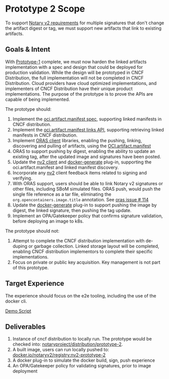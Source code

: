 # Prototype 2 Scope

To support [Notary v2 requirements](https://github.com/notaryproject/requirements#goals) for multiple signatures that don't change the artifact digest or tag, we must support new artifacts that link to existing artifacts.

## Goals & Intent

With [Prototype-1]() complete, we must now harden the linked artifacts implementation with a spec and design that could be deployed for production validation. While the design will be prototyped in CNCF Distribution, the full implementation will not be completed in CNCF Distribution. Cloud providers have cloud optimized implementations, and implementers of CNCF Distribution have their unique product implementations. The purpose of the prototype is to prove the APIs are capable of being implemented.

The prototype should:

1. Implement the [oci.artifact.manifest spec](https://github.com/opencontainers/artifacts/pull/29), supporting linked manifests in CNCF distribution.
1. Implement the [oci.artifact.manifest links API](https://github.com/opencontainers/artifacts/pull/29), supporting retrieving linked manifests in CNCF distribution.
1. Implement [ORAS client](https://github.com/notaryproject/oras/tree/prototype-2) libraries, enabling the pushing, linking, discovering and pulling of artifacts, using the [OCI.artifact.manifest](https://github.com/opencontainers/artifacts/pull/29)
1. ORAS to support pushing by digest, enabling the ability to update an existing tag, after the updated image and signatures have been posted.
1. Update the [nv2 client](https://github.com/notaryproject/nv2/tree/prototype-2) and [docker-generate](https://github.com/notaryproject/docker-generate/tree/prototype-2) plug-in, supporting the oci.artifact.manifest and linked manifest discovery.
1. Incorporate any [nv2](https://github.com/notaryproject/nv2/tree/prototype-2) client feedback items related to signing and verifying.
1. With ORAS support, users should be able to link Notary v2 signatures or other files, including SBoM simulated files. ORAS push, would push the single file reference as a tar file, eliminating the `org.opencontainers.image.title` annotation. See [oras issue # 114](https://github.com/deislabs/oras/issues/114)
1. Update the [docker-generate](https://github.com/notaryproject/docker-generate/tree/prototype-2) plug-in to support pushing the image by digest, the linked signature, then pushing the tag update.
1. Implement an OPA/Gatekeeper policy that confirms signature validation, before deploying an image to k8s.

The prototype should not:

1. Attempt to complete the CNCF distribution implementation with de-duping or garbage collection. Linked storage layout will be completed, enabling CNCF distribution implementors to complete their specific implementations.
2. Focus on private or public key acquisition. Key management is not part of this prototype.

## Target Experience

The experience should focus on the e2e tooling, including the use of the docker cli.

[Demo Script](https://github.com/notaryproject/nv2/blob/prototype-2/docs/nv2/demo-script-detailed.md)

## Deliverables

1. Instance of cncf distribution to locally run. The prototype would be checked into: [notaryproject/distribution/prototype-2](https://github.com/notaryproject/distribution/tree/prototype-2).
2. A built image, users can run locally pushed to: [docker.io/notaryv2/registry:nv2-prototype-2](https://hub.docker.com/u/notaryv2)
3. A docker plug-in to simulate the docker build, sign, push experience
4. An OPA/Gatekeeper policy for validating signatures, prior to image deployment
